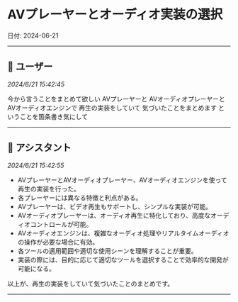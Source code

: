 # AVプレーヤーとオーディオ実装の選択

日付: 2024-06-21

---

## 👤 ユーザー
*2024/6/21 15:42:45*

今から言うことをまとめて欲しい AVプレーヤーと AVオーディオプレーヤーと AVオーディオエンジンで 再生の実装をしていて 気づいたことをまとめます ということを箇条書き気にして

---

## 🤖 アシスタント
*2024/6/21 15:42:55*

- AVプレーヤーとAVオーディオプレーヤー、AVオーディオエンジンを使って再生の実装を行った。
- 各プレーヤーには異なる特徴と利点がある。
- AVプレーヤーは、ビデオ再生もサポートし、シンプルな実装が可能。
- AVオーディオプレーヤーは、オーディオ再生に特化しており、高度なオーディオコントロールが可能。
- AVオーディオエンジンは、複雑なオーディオ処理やリアルタイムオーディオの操作が必要な場合に有効。
- 各ツールの適用範囲や適切な使用シーンを理解することが重要。
- 実装の際には、目的に応じて適切なツールを選択することで効率的な開発が可能になる。

以上が、再生の実装をしていて気づいたことのまとめです。

---
